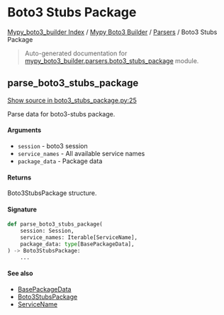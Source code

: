 # Boto3 Stubs Package

[Mypy_boto3_builder Index](../../README.md#mypy_boto3_builder-index) /
[Mypy Boto3 Builder](../index.md#mypy-boto3-builder) /
[Parsers](./index.md#parsers) /
Boto3 Stubs Package

> Auto-generated documentation for [mypy_boto3_builder.parsers.boto3_stubs_package](https://github.com/youtype/mypy_boto3_builder/blob/main/mypy_boto3_builder/parsers/boto3_stubs_package.py) module.

## parse_boto3_stubs_package

[Show source in boto3_stubs_package.py:25](https://github.com/youtype/mypy_boto3_builder/blob/main/mypy_boto3_builder/parsers/boto3_stubs_package.py#L25)

Parse data for boto3-stubs package.

#### Arguments

- `session` - boto3 session
- `service_names` - All available service names
- `package_data` - Package data

#### Returns

Boto3StubsPackage structure.

#### Signature

```python
def parse_boto3_stubs_package(
    session: Session,
    service_names: Iterable[ServiceName],
    package_data: type[BasePackageData],
) -> Boto3StubsPackage:
    ...
```

#### See also

- [BasePackageData](../package_data.md#basepackagedata)
- [Boto3StubsPackage](../structures/boto3_stubs_package.md#boto3stubspackage)
- [ServiceName](../service_name.md#servicename)



